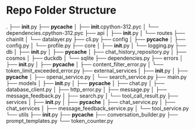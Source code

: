 # Repo Folder Structure

.
├── __init__.py
├── __pycache__
│   ├── __init__.cpython-312.pyc
│   └── dependencies.cpython-312.pyc
├── api
│   ├── __init__.py
│   └── routes
├── chainlit
│   └── datalayer.py
├── cli.py
├── config
│   ├── __pycache__
│   ├── config.py
│   └── profile.py
├── core
│   ├── __init__.py
│   └── logging.py
├── db
│   ├── __init__.py
│   ├── __pycache__
│   ├── chat_history_repository.py
│   ├── cosmos
│   ├── duckdb
│   └── sqlite
├── dependencies.py
├── errors
│   ├── __init__.py
│   ├── __pycache__
│   ├── content_filter_error.py
│   └── token_limit_exceeded_error.py
├── external_services
│   ├── __init__.py
│   ├── __pycache__
│   ├── openai_service.py
│   └── search_service.py
├── main.py
├── models
│   ├── __init__.py
│   ├── __pycache__
│   ├── chat.py
│   ├── database_client.py
│   ├── http_error.py
│   ├── message.py
│   ├── message_feedback.py
│   ├── search.py
│   └── tool_call_result.py
├── services
│   ├── __init__.py
│   ├── __pycache__
│   ├── chat_service.py
│   ├── chat_services
│   ├── message_feedback_service.py
│   └── tool_service.py
└── utils
    ├── __init__.py
    ├── __pycache__
    ├── conversation_builder.py
    ├── prompt_templates.py
    └── token_counter.py
